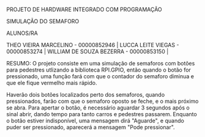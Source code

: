 PROJETO DE HARDWARE INTEGRADO COM PROGRAMAÇÃO

SIMULAÇÃO DO SEMAFORO

ALUNOS/RA

THEO VIEIRA MARCELINO - 00000852946 | 
LUCCA LEITE VIEGAS - 00000853274 | 
WILLIAM DE SOUZA BEZERRA - 00000853150 | 

RESUMO:
O projeto consiste em uma simulação de semaforos com botões para pedestres utlizando a biblioteca RPI.GPIO, então quando o botão for pressionado, uma função fará com que o contador do semaforo diminua e que ele fique vermelho mais rápido.

Haverão dois botões localizados perto dos semaforos, quando pressionados, farão com que o semaforo oposto se feche, e o mais próximo se abra. Para apertar o botão, é necessário aguardar 3 segundos após o sinal abrir, dando tempo para tanto carros e pedestres passarem.
Enquanto o botão estiver indisponível, uma mensagem dirá "Aguarde", e quando puder ser pressionado, aparecerá a mensagem "Pode pressionar".
